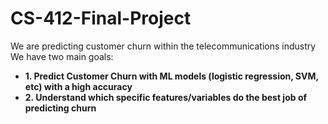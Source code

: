 # CS-412-Final-Project

We are predicting customer churn within the telecommunications industry
We have two main goals:

- **1. Predict Customer Churn with ML models (logistic regression, SVM, etc) with a high accuracy**
- **2. Understand which specific features/variables do the best job of predicting churn**
